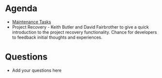 Agenda
======

* [Maintenance Tasks](https://github.com/mantidproject/documents/blob/master/Project-Management/TechnicalSteeringCommittee/reports/MaintenanceTasks.md)
* Project Recovery - Keith Butler and David Fairbrother to give a quick introduction to the project recovery functionality. Chance for developers to feedback initial thoughts and experiences.

Questions
=========

* Add your questions here
